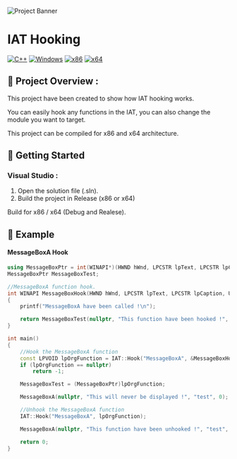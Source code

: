 ![Project Banner](https://github.com/adamhlt/IAT-Hooking/blob/main/Ressources/banner.png)

# IAT Hooking

[![C++](https://img.shields.io/badge/language-C%2B%2B-%23f34b7d.svg?style=for-the-badge&logo=appveyor)](https://en.wikipedia.org/wiki/C%2B%2B) [![Windows](https://img.shields.io/badge/platform-Windows-0078d7.svg?style=for-the-badge&logo=appveyor)](https://en.wikipedia.org/wiki/Microsoft_Windows) [![x86](https://img.shields.io/badge/arch-x86-red.svg?style=for-the-badge&logo=appveyor)](https://en.wikipedia.org/wiki/X86) [![x64](https://img.shields.io/badge/arch-x64-green.svg?style=for-the-badge&logo=appveyor)](https://en.wikipedia.org/wiki/X64)

## :open_book: Project Overview :

This project have been created to show how IAT hooking works. 

You can easily hook any functions in the IAT, you can also change the module you want to target.

This project can be compiled for x86 and x64 architecture.

## :rocket: Getting Started

### Visual Studio :

1. Open the solution file (.sln).
2. Build the project in Release (x86 or x64)

Build for x86 / x64 (Debug and Realese).

## :test_tube: Example

#### MessageBoxA Hook

```cpp
using MessageBoxPtr = int(WINAPI*)(HWND hWnd, LPCSTR lpText, LPCSTR lpCaption, UINT uType);
MessageBoxPtr MessageBoxTest;

//MessageBoxA function hook.
int WINAPI MessageBoxHook(HWND hWnd, LPCSTR lpText, LPCSTR lpCaption, UINT uType)
{
	printf("MessageBoxA have been called !\n");

	return MessageBoxTest(nullptr, "This function have been hooked !", "test", 0);
}

int main()
{
	//Hook the MessageBoxA function
	const LPVOID lpOrgFunction = IAT::Hook("MessageBoxA", &MessageBoxHook);
	if (lpOrgFunction == nullptr)
		return -1;

	MessageBoxTest = (MessageBoxPtr)lpOrgFunction;

	MessageBoxA(nullptr, "This will never be displayed !", "test", 0);

	//Unhook the MessageBoxA function
	IAT::Hook("MessageBoxA", lpOrgFunction);

	MessageBoxA(nullptr, "This function have been unhooked !", "test", 0);

	return 0;
}
```

